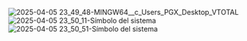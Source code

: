 ![2025-04-05 23_49_48-MINGW64__c_Users_PGX_Desktop_VTOTAL](https://github.com/user-attachments/assets/663fcec2-b6fb-4046-95b5-27248a3aa454)
![2025-04-05 23_50_11-Símbolo del sistema](https://github.com/user-attachments/assets/41cbc171-5cb8-4e10-a23d-da5fccb117ac)
![2025-04-05 23_50_51-Símbolo del sistema](https://github.com/user-attachments/assets/5683e399-e57c-44f5-acbb-f9b63b2eb2ac)
